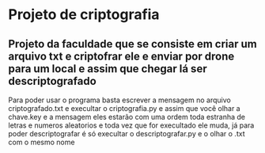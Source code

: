 # Projeto de criptografia 
## Projeto da faculdade que se consiste em criar um arquivo txt e criptofrar ele e enviar por drone para um local e assim que chegar lá ser descriptografado 

Para poder usar o programa basta escrever a mensagem no arquivo criptografado.txt e execultar o criptografia.py e assim que você olhar a chave.key e a mensagem eles estarão com uma ordem toda estranha de letras e numeros aleatorios e toda vez que for execultado ele muda, já para poder descriptografar é só execultar o descriptografar.py e o olhar o .txt com o mesmo nome
